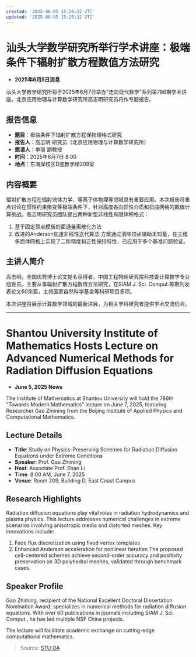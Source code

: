 ```yaml
---
created: '2025-06-05 15:26:32 UTC'
updated: '2025-06-05 15:26:32 UTC'
---
```


# 汕头大学数学研究所举行学术讲座：极端条件下辐射扩散方程数值方法研究

- **2025年6月5日消息**

汕头大学数学研究所将于2025年6月7日举办"走向现代数学"系列第786期学术讲座。北京应用物理与计算数学研究所高志明研究员将作专题报告。

## **报告信息**
- **题目**：极端条件下辐射扩散方程保物理格式研究
- **报告人**：高志明 研究员（北京应用物理与计算数学研究所）
- **邀请人**：单丽 副教授
- **时间**：2025年6月7日 8:00
- **地点**：东海岸校区D座教学楼209室

## **内容概要**
辐射扩散方程在辐射流体力学、等离子体物理等领域具有重要应用。本次报告将重点讨论在惯性约束聚变等极端条件下，针对高度各向异性介质和扭曲网格的数值计算挑战。高志明研究员团队提出两种新型非线性有限体积格式：
1. 基于固定顶点模板的面通量离散化方法
2. 改进的Anderson加速非线性迭代算法
方案通过消除顶点辅助未知量，在三维多面体网格上实现了二阶精度和正性保持特性，已应用于多个基准问题验证。

## **主讲人简介**
高志明，全国优秀博士论文提名获得者，中国工程物理研究院科技委计算数学专业组委员。主要从事辐射扩散方程数值方法研究，在SIAM J. Sci. Comput.等期刊发表论文60余篇，主持国家自然科学基金等科研项目多项。

本次讲座将展示计算数学领域的最新进展，为相关学科研究者提供学术交流机会。

---

# Shantou University Institute of Mathematics Hosts Lecture on Advanced Numerical Methods for Radiation Diffusion Equations

- **June 5, 2025 News**

The Institute of Mathematics at Shantou University will hold the 786th "Towards Modern Mathematics" lecture on June 7, 2025, featuring Researcher Gao Zhiming from the Beijing Institute of Applied Physics and Computational Mathematics.

## **Lecture Details**
- **Title**: Study on Physics-Preserving Schemes for Radiation Diffusion Equations under Extreme Conditions
- **Speaker**: Prof. Gao Zhiming
- **Host**: Associate Prof. Shan Li
- **Time**: 8:00 AM, June 7, 2025
- **Venue**: Room 209, Building D, East Coast Campus

## **Research Highlights**
Radiation diffusion equations play vital roles in radiation hydrodynamics and plasma physics. This lecture addresses numerical challenges in extreme scenarios involving anisotropic media and distorted meshes. Key innovations include:
1. Face flux discretization using fixed vertex templates
2. Enhanced Anderson acceleration for nonlinear iteration
The proposed cell-centered schemes achieve second-order accuracy and positivity preservation on 3D polyhedral meshes, validated through benchmark cases.

## **Speaker Profile**
Gao Zhiming, recipient of the National Excellent Doctoral Dissertation Nomination Award, specializes in numerical methods for radiation diffusion equations. With over 60 publications in journals including SIAM J. Sci. Comput., he has led multiple NSF China projects.

The lecture will facilitate academic exchange on cutting-edge computational mathematics.

> Source: [STU OA](http://oa.stu.edu.cn/page/maint/template/news/newstemplateprotal.jsp?templatetype=1&templateid=3&docid=41203)


